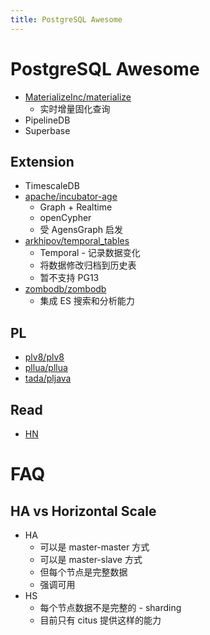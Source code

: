 ```yaml
---
title: PostgreSQL Awesome
---
```


# PostgreSQL Awesome

- [MaterializeInc/materialize](https://github.com/MaterializeInc/materialize)
  - 实时增量固化查询
- PipelineDB
- Superbase

## Extension

- TimescaleDB
- [apache/incubator-age](https://github.com/apache/incubator-age)
  - Graph + Realtime
  - openCypher
  - 受 AgensGraph 启发
- [arkhipov/temporal_tables](https://github.com/arkhipov/temporal_tables)
  - Temporal - 记录数据变化
  - 将数据修改归档到历史表
  - 暂不支持 PG13
- [zombodb/zombodb](https://github.com/zombodb/zombodb)
  - 集成 ES 搜索和分析能力

## PL

- [plv8/plv8](https://github.com/plv8/plv8)
- [pllua/pllua](https://github.com/pllua/pllua)
- [tada/pljava](https://github.com/tada/pljava)

## Read

- [HN](https://news.ycombinator.com/item?id=28425379)

# FAQ

## HA vs Horizontal Scale

- HA
  - 可以是 master-master 方式
  - 可以是 master-slave 方式
  - 但每个节点是完整数据
  - 强调可用
- HS
  - 每个节点数据不是完整的 - sharding
  - 目前只有 citus 提供这样的能力

